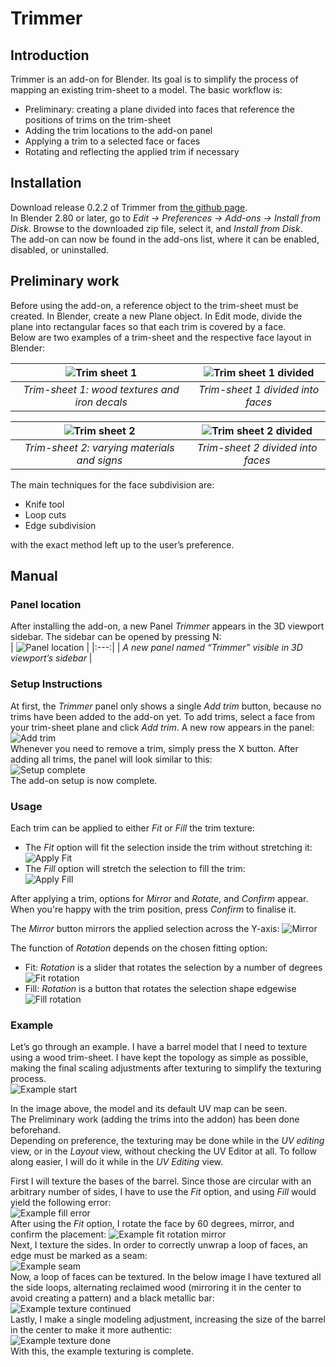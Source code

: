 # Trimmer

## Introduction

Trimmer is an add-on for Blender. Its goal is to simplify the process of mapping an existing trim-sheet to a model. The basic workflow is: 

* Preliminary: creating a plane divided into faces that reference the positions of trims on the trim-sheet  
* Adding the trim locations to the add-on panel  
* Applying a trim to a selected face or faces  
* Rotating and reflecting the applied trim if necessary

## Installation

Download release 0.2.2 of Trimmer from [the github page](https://github.com/LaXHeXLuX/Trimmer/releases).  
In Blender 2.80 or later, go to *Edit → Preferences → Add-ons → Install from Disk*. Browse to the downloaded zip file, select it, and *Install from Disk*.  
The add-on can now be found in the add-ons list, where it can be enabled, disabled, or uninstalled.

## Preliminary work

Before using the add-on, a reference object to the trim-sheet must be created. In Blender, create a new Plane object. In Edit mode, divide the plane into rectangular faces so that each trim is covered by a face.   
Below are two examples of a trim-sheet and the respective face layout in Blender:

| ![Trim sheet 1](/pictures/preliminary/trimsheet1.png) | ![Trim sheet 1 divided](/pictures/preliminary/trimsheet1_divided.png) |
|:---:|:---:|
| *Trim-sheet 1: wood textures and iron decals* | *Trim-sheet 1 divided into faces* |

| ![Trim sheet 2](/pictures/preliminary/trimsheet2.png) | ![Trim sheet 2 divided](/pictures/preliminary/trimsheet2_divided.png) |
|:---:|:---:|
| *Trim-sheet 2: varying materials and signs* | *Trim-sheet 2 divided into faces* |

The main techniques for the face subdivision are:

* Knife tool  
* Loop cuts  
* Edge subdivision

with the exact method left up to the user’s preference.

## Manual

### Panel location

After installing the add-on, a new Panel *Trimmer* appears in the 3D viewport sidebar. The sidebar can be opened by pressing N:  
| ![Panel location](/pictures/manual_usage/panel_location.png) |
|:---:|
| *A new panel named “Trimmer” visible in 3D viewport’s sidebar* |

### Setup Instructions

At first, the *Trimmer* panel only shows a single *Add trim* button, because no trims have been added to the add-on yet. To add trims, select a face from your trim-sheet plane and click *Add trim*. A new row appears in the panel:  
![Add trim](/pictures/manual_usage/add_trim.gif)  
Whenever you need to remove a trim, simply press the X button. After adding all trims, the panel will look similar to this:  
![Setup complete](/pictures/manual_usage/setup_complete.png)  
The add-on setup is now complete.

### Usage

Each trim can be applied to either *Fit* or *Fill* the trim texture:

* The *Fit* option will fit the selection inside the trim without stretching it:  
![Apply Fit](/pictures/manual_usage/apply_fit.gif)  
* The *Fill* option will stretch the selection to fill the trim:  
![Apply Fill](/pictures/manual_usage/apply_fill.gif)  

After applying a trim, options for *Mirror* and *Rotate*, and *Confirm* appear. When you're happy with the trim position, press *Confirm* to finalise it.

The *Mirror* button mirrors the applied selection across the Y-axis:
![Mirror](/pictures/manual_usage/mirror.gif)

The function of *Rotation* depends on the chosen fitting option: 

* Fit: *Rotation* is a slider that rotates the selection by a number of degrees
![Fit rotation](/pictures/manual_usage/rotate_fit.gif)
* Fill: *Rotation* is a button that rotates the selection shape edgewise
![Fill rotation](/pictures/manual_usage/rotate_fill.gif)

### Example

Let’s go through an example. I have a barrel model that I need to texture using a wood trim-sheet. I have kept the topology as simple as possible, making the final scaling adjustments after texturing to simplify the texturing process.   
![Example start](/pictures/example/example_start.png)

In the image above, the model and its default UV map can be seen.   
The Preliminary work (adding the trims into the addon) has been done beforehand.  
Depending on preference, the texturing may be done while in the *UV editing* view, or in the *Layout* view, without checking the UV Editor at all. To follow along easier, I will do it while in the *UV Editing* view.

First I will texture the bases of the barrel. Since those are circular with an arbitrary number of sides, I have to use the *Fit* option, and using *Fill* would yield the following error:  
![Example fill error](/pictures/example/example_fill_error.png)  
After using the *Fit* option, I rotate the face by 60 degrees, mirror, and confirm the placement:
![Example fit rotation mirror](/pictures/example/example_fit_rotate_mirror.gif)  
Next, I texture the sides. In order to correctly unwrap a loop of faces, an edge must be marked as a seam:   
![Example seam](/pictures/example/example_seam.png)  
Now, a loop of faces can be textured. In the below image I have textured all the side loops, alternating reclaimed wood (mirroring it in the center to avoid creating a pattern) and a black metallic bar:  
![Example texture continued](/pictures/example/example_texture_continued.png)  
Lastly, I make a single modeling adjustment, increasing the size of the barrel in the center to make it more authentic:  
![Example texture done](/pictures/example/example_texture_done.png)  
With this, the example texturing is complete.